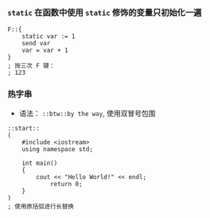 ### `static` 在函数中使用 `static` 修饰的变量只初始化一遍
``` Autohotkey
F::{
	static var := 1
	send var
	var = var + 1
}
; 按三次 F 键：
; 123
```

### 热字串
- 语法： `::btw::by the way`, 使用双冒号包围
``` AutoHotkey
::start::
(
	#include <iostream>
	using namespace std;
	
	int main()
	{
	    cout << "Hello World!" << endl;
	        return 0;
	}
)
; 使用原括弧进行长替换
```